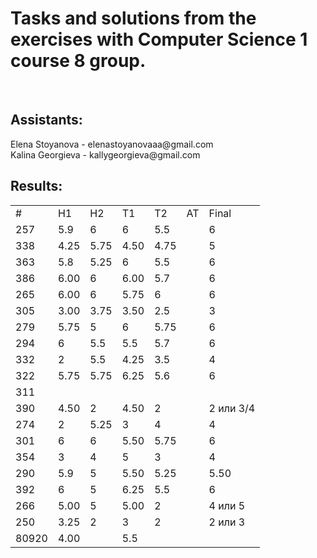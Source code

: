 <h1>Tasks and solutions from the exercises with Computer Science 1 course 8 group.</h1>
<br>
<h2>Assistants:</h2>
Elena Stoyanova - elenastoyanovaaa@gmail.com
<br>
Kalina Georgieva - kallygeorgieva@gmail.com

<h2>Results:</h2>
<table>
	<tr>
		<td>#</td>
		<td>H1</td>
		<td>H2</td>
		<td>T1</td>
		<td>T2</td>
		<td>AT</td>
		<td>Final</td>
	</tr>
		<tr>
			<td>257</td>
			<td>5.9</td>
			<td>6</td>
			<td>6</td>
			<td>5.5</td>
			<td></td>
			<td>6</td>
		</tr>
		<tr>
			<td>338</td>
			<td>4.25</td>
			<td>5.75</td>
			<td>4.50</td>
			<td>4.75</td>
			<td></td>
			<td>5</td>
		</tr>
		<tr>
			<td>363</td>
			<td>5.8</td>
			<td>5.25</td>
			<td>6</td>
			<td>5.5</td>
			<td></td>
			<td>6</td>
		</tr>
		<tr>
			<td>386</td>
			<td>6.00</td>
			<td>6</td>
			<td>6.00</td>
			<td>5.7</td>
			<td></td>
			<td>6</td>
		</tr>
		<tr>
			<td>265</td>
			<td>6.00</td>
			<td>6</td>
			<td>5.75</td>
			<td>6</td>
			<td></td>
			<td>6</td>
		</tr>
		<tr>
			<td>305</td>
			<td>3.00</td>
			<td>3.75</td>
			<td>3.50</td>
			<td>2.5</td>
			<td></td>
			<td>3</td>
		</tr>
		<tr>
			<td>279</td>
			<td>5.75</td>
			<td>5</td>
			<td>6</td>
			<td>5.75</td>
			<td></td>
			<td>6</td>
		</tr>
		<tr>
			<td>294</td>
			<td>6</td>
			<td>5.5</td>
			<td>5.5</td>
			<td>5.7</td>
			<td></td>
			<td>6</td>
		</tr>
		<tr>
			<td>332</td>
			<td>2</td>
			<td>5.5</td>
			<td>4.25</td>
			<td>3.5</td>
			<td></td>
			<td>4</td>
		</tr>
		<tr>
			<td>322</td>
			<td>5.75</td>
			<td>5.75</td>
			<td>6.25</td>
			<td>5.6</td>
			<td></td>
			<td>6</td>
		</tr>
		<tr>
			<td>311</td>
			<td></td>
			<td></td>
			<td></td>
			<td></td>
			<td></td>
			<td></td>
		</tr>
		<tr>
			<td>390</td>
			<td>4.50</td>
			<td>2</td>
			<td>4.50</td>
			<td>2</td>
			<td></td>
			<td>2 или 3/4</td>
		</tr>
		<tr>
			<td>274</td>
			<td>2</td>
			<td>5.25</td>
			<td>3</td>
			<td>4</td>
			<td></td>
			<td>4</td>
		</tr>
		<tr>
			<td>301</td>
			<td>6</td>
			<td>6</td>
			<td>5.50</td>
			<td>5.75</td>
			<td></td>
			<td>6</td>
		</tr>
		<tr>
			<td>354</td>
			<td>3</td>
			<td>4</td>
			<td>5</td>
			<td>3</td>
			<td></td>
			<td>4</td>
		</tr>
		<tr>
			<td>290</td>
			<td>5.9</td>
			<td>5</td>
			<td>5.50</td>
			<td>5.25</td>
			<td></td>
			<td>5.50</td>
		</tr>
		<tr>
			<td>392</td>
			<td>6</td>
			<td>5</td>
			<td>6.25</td>
			<td>5.5</td>
			<td></td>
			<td>6</td>
		</tr>
		<tr>
			<td>266</td>
			<td>5.00</td>
			<td>5</td>
			<td>5.00</td>
			<td>2</td>
			<td></td>
			<td>4 или 5</td>
		</tr>
		<tr>
			<td>250</td>
			<td>3.25</td>
			<td>2</td>
			<td>3</td>
			<td>2</td>
			<td></td>
			<td>2 или 3</td>
		</tr>
		<tr>
			<td>80920</td>
			<td>4.00</td>
			<td></td>
			<td>5.5</td>
			<td></td>
			<td></td>
			<td></td>
		</tr>
</table>
